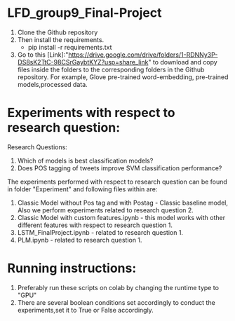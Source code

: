 # LFD_group9_Final-Project
1. Clone the Github repository
2. Then install the requirements.
    - pip install -r requirements.txt
3. Go to this [Link]:"https://drive.google.com/drive/folders/1-RDNNy3P-DS8sK2TtC-98CSrGaybtKYZ?usp=share_link" to download and copy files inside the folders to the corresponding folders in the Github repository. For example, Glove pre-trained word-embedding, pre-trained models,processed data.
# Experiments with respect to research question:
Research Questions:
1. Which of models is best classification models?
2. Does POS tagging of tweets improve SVM classification performance?


The experiments performed with respect to research question can be found in folder "Experiment" and following files within are:
1. Classic Model without Pos tag and with Postag - Classic baseline model, Also we perform experiments related to research question 2.
2. Classic Model with custom features.ipynb - this model works with other different features with respect to research question 1.
3. LSTM_FinalProject.ipynb - related to research question 1.
4. PLM.ipynb - related to research question 1.

# Running instructions:
1. Preferably run these scripts on colab by changing the runtime type to "GPU"
2. There are several boolean conditions set accordingly to conduct the experiments,set it to True or False accordingly.


